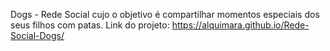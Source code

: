 Dogs - Rede Social cujo o objetivo é compartilhar momentos especiais dos seus filhos com patas.
Link do projeto: https://alquimara.github.io/Rede-Social-Dogs/

